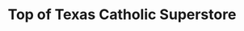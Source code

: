 ---
title: "Top of Texas Catholic Superstore"
url: /amarillo/top-of-texas-catholic-superstore/
shop: gift
---
